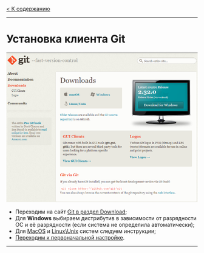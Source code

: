 [< К содержанию](./../readme.md)

---

# Установка клиента Git

![Git_download_paige](./../assets/dl_git.png)

- Переходим на сайт [Git в раздел Download](https://git-scm.com/downloads "Жмяк");
- Для **Windows** выбираем дистрибутив в зависимости от разрядности ОС и её разрядности (если система не определила автоматически);
- Для [MacOS](https://git-scm.com/download/mac "Жмяк") и [Linux\Unix](https://git-scm.com/download/linux "Жмяк") систем следуем инструкции;
- [Переходим к первоначальной настройке](./initial_setup.md).

---
